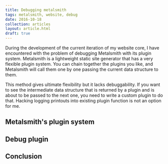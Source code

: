 ```yaml
---
title: Debugging metalsmith
tags: metalsmith, website, debug
date: 2016-10-18
collection: articles
layout: article.html
draft: true
---
```


During the development of the current iteration of my website core, I have
encountered with the problem of debugging Metalsmith with its plugin system.
Metalsmith is a lightweight static site generator that has a very flexible
plugin system. You can chain together the plugins you like, and Metalsmith
will call them one by one passing the current data structure to them.

This method gives ultimate flexibility but it lacks debuggability. If you
want to see the intermediate data structure that is returned by a plugin
and is about to be passed to the next one, you need to write a custom plugin
to do that. Hacking logging printouts into existing plugin function is not an
option for me.

## Metalsmith's plugin system

## Debug plugin

## Conclusion



